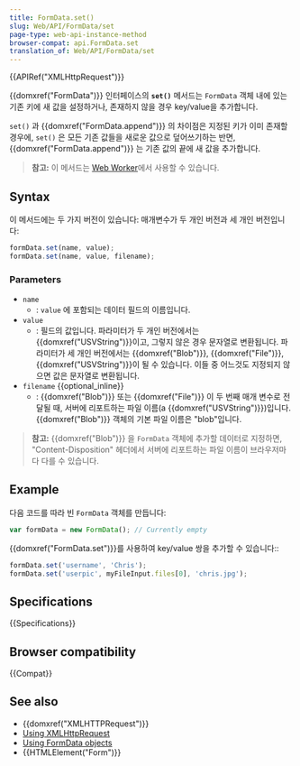 ```yaml
---
title: FormData.set()
slug: Web/API/FormData/set
page-type: web-api-instance-method
browser-compat: api.FormData.set
translation_of: Web/API/FormData/set
---
```

{{APIRef("XMLHttpRequest")}}

{{domxref("FormData")}} 인터페이스의 **`set()`** 메서드는 `FormData` 객체 내에 있는 기존 키에 새 값을 설정하거나, 존재하지 않을 경우 key/value을 추가합니다.

`set()` 과 {{domxref("FormData.append")}} 의 차이점은 지정된 키가 이미 존재할 경우에, `set()` 은 모든 기존 값들을 새로운 값으로 덮어쓰기하는 반면, {{domxref("FormData.append")}} 는 기존 값의 끝에 새 값을 추가합니다.

> **참고:** 이 메서드는 [Web Worker](/ko/docs/Web/API/Web_Workers_API)에서 사용할 수 있습니다.

## Syntax

이 메서드에는 두 가지 버전이 있습니다: 매개변수가 두 개인 버전과 세 개인 버전입니다:

```js
formData.set(name, value);
formData.set(name, value, filename);
```

### Parameters

- `name`
  - : `value` 에 포함되는 데이터 필드의 이름입니다.
- `value`
  - : 필드의 값입니다. 파라미터가 두 개인 버전에서는 {{domxref("USVString")}}이고, 그렇지 않은 경우 문자열로 변환됩니다. 파라미터가 세 개인 버전에서는 {{domxref("Blob")}}, {{domxref("File")}}, {{domxref("USVString")}}이 될 수 있습니다. 이들 중 어느것도 지정되지 않으면 값은 문자열로 변환됩니다.
- `filename` {{optional_inline}}
  - : {{domxref("Blob")}} 또는 {{domxref("File")}} 이 두 번째 매개 변수로 전달될 때, 서버에 리포트하는 파일 이름(a {{domxref("USVString")}})입니다. {{domxref("Blob")}} 객체의 기본 파일 이름은 "blob"입니다.

> **참고:** {{domxref("Blob")}} 을 `FormData` 객체에 추가할 데이터로 지정하면,  "Content-Disposition" 헤더에서 서버에 리포트하는 파일 이름이 브라우저마다 다를 수 있습니다.

## Example

다음 코드를 따라 빈 `FormData` 객체를 만듭니다:

```js
var formData = new FormData(); // Currently empty
```

{{domxref("FormData.set")}}를 사용하여 key/value 쌍을 추가할 수 있습니다::

```js
formData.set('username', 'Chris');
formData.set('userpic', myFileInput.files[0], 'chris.jpg');
```

## Specifications

{{Specifications}}

## Browser compatibility

{{Compat}}

## See also

- {{domxref("XMLHTTPRequest")}}
- [Using XMLHttpRequest](/ko/docs/DOM/XMLHttpRequest/Using_XMLHttpRequest)
- [Using FormData objects](/ko/docs/DOM/XMLHttpRequest/FormData/Using_FormData_Objects)
- {{HTMLElement("Form")}}
